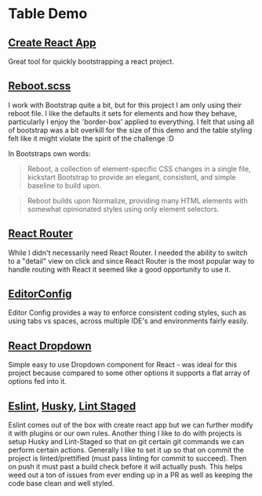 # Table Demo

## [Create React App](https://github.com/facebook/create-react-app)
Great tool for quickly bootstrapping a react project.

## [Reboot.scss](https://getbootstrap.com/docs/4.0/content/reboot/)

I work with Bootstrap quite a bit, but for this project I am only using their reboot file. I like the defaults it sets for elements and how they behave, particularly I enjoy the 'border-box' applied to everything. I felt that using all of bootstrap was a bit overkill for the size of this demo and the table styling felt like it might violate the spirit of the challenge :D

In Bootstraps own words:

> Reboot, a collection of element-specific CSS changes in a single file, kickstart Bootstrap to provide an elegant, consistent, and simple baseline to build upon.

> Reboot builds upon Normalize, providing many HTML elements with somewhat opinionated styles using only element selectors.

## [React Router](https://reacttraining.com/react-router/web/guides/quick-start)

While I didn't necessarily need React Router. I needed the ability to switch to a "detail" view on click and since React Router is the most popular way to handle routing with React it seemed like a good opportunity to use it.

## [EditorConfig](https://editorconfig.org/)

Editor Config provides a way to enforce consistent coding styles, such as using tabs vs spaces, across multiple IDE's and environments fairly easily.

## [React Dropdown](https://www.npmjs.com/package/react-dropdown)
Simple easy to use Dropdown component for React - was ideal for this project because compared to some other options it supports a flat array of options fed into it.

## [Eslint](https://eslint.org/), [Husky](https://github.com/typicode/husky), [Lint Staged](https://github.com/okonet/lint-staged)
Eslint comes out of the box with create react app but we can further modify it with plugins or our own rules. Another thing I like to do with projects is setup Husky and Lint-Staged so that on git certain git commands we can perform certain actions. Generally I like to set it up so that on commit the project is linted/prettified (must pass linting for commit to succeed). Then on push it must past a build check before it will actually push. This helps weed out a ton of issues from ever ending up in a PR as well as keeping the code base clean and well styled.
